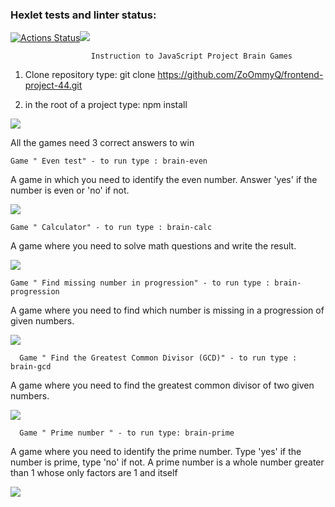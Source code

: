 ### Hexlet tests and linter status:
[![Actions Status](https://github.com/ZoOmmyQ/frontend-project-44/actions/workflows/hexlet-check.yml/badge.svg)](https://github.com/ZoOmmyQ/frontend-project-44/actions)<a href="https://codeclimate.com/github/ZoOmmyQ/frontend-project-44/maintainability"><img src="https://api.codeclimate.com/v1/badges/935d381b567f6ad8a113/maintainability" /></a>


                      Instruction to JavaScript Project Brain Games

1. Clone repository  type: git clone https://github.com/ZoOmmyQ/frontend-project-44.git

2. in the root of a project type: npm install

<a href="https://asciinema.org/a/PuTP4dhvDYvbdHAICNnAeXT4X" target="_blank"><img src="https://asciinema.org/a/PuTP4dhvDYvbdHAICNnAeXT4X.svg" /></a>


 
 All the games need 3 correct answers to win

    Game " Even test" - to run type : brain-even 

A game in which you need to identify the even number. Answer 'yes' if the number is even or 'no' if not.

 <a href="https://asciinema.org/a/w6dwHF5LKhFcWeNqGQ2anPxcT" target="_blank"><img src="https://asciinema.org/a/w6dwHF5LKhFcWeNqGQ2anPxcT.svg" /></a>

    Game " Calculator" - to run type : brain-calc

A game where you need to solve math questions and write the result.

 <a href="https://asciinema.org/a/RtzlGcHJfI4qA78Yh35e8XxLD" target="_blank"><img src="https://asciinema.org/a/RtzlGcHJfI4qA78Yh35e8XxLD.svg" /></a>

    Game " Find missing number in progression" - to run type : brain-progression

 A game where you need to find which number is missing in a progression of given numbers.

 <a href="https://asciinema.org/a/lS4PjK6e6XyCnTmZe2xzQFgjW" target="_blank"><img src="https://asciinema.org/a/lS4PjK6e6XyCnTmZe2xzQFgjW.svg" /></a>

      Game " Find the Greatest Common Divisor (GCD)" - to run type : brain-gcd

A game where you need to find the greatest common divisor of two given numbers.

<a href="https://asciinema.org/a/OP75j2jYuv2fEJnvJ0LX288Yr" target="_blank"><img src="https://asciinema.org/a/OP75j2jYuv2fEJnvJ0LX288Yr.svg" /></a>

      Game " Prime number " - to run type: brain-prime

A game where you need to identify the prime number. Type 'yes' if the number is prime, type 'no' if not.
A prime number is a whole number greater than 1 whose only factors are 1 and itself

 <a href="https://asciinema.org/a/3CtQTgYXOrMxk1mTsbSiLdPI7" target="_blank"><img src="https://asciinema.org/a/3CtQTgYXOrMxk1mTsbSiLdPI7.svg" /></a>





